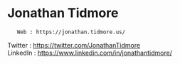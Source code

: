 # Jonathan Tidmore

       Web : https://jonathan.tidmore.us/  
   Twitter : https://twitter.com/JonathanTidmore  
  LinkedIn : https://www.linkedin.com/in/jonathantidmore/  
